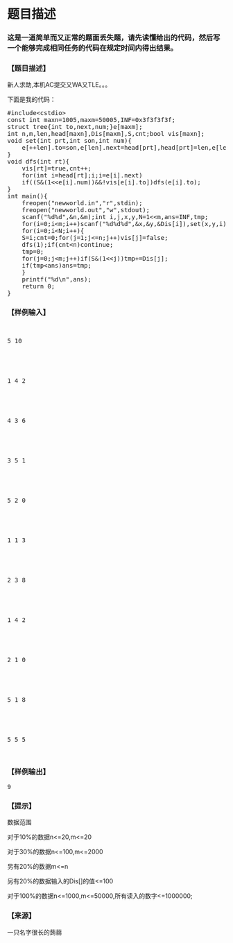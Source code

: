 # 题目描述


<h3>
这是一道简单而又正常的题面丢失题，请先读懂给出的代码，然后写一个能够完成相同任务的代码在规定时间内得出结果。<br/>
</h3>
<h3>
【题目描述】
</h3>
<p>
新人求助,本机AC提交又WA又TLE。。。
</p>
<p>
下面是我的代码：
</p>
<pre class="prettyprint lang-cpp">#include&lt;cstdio&gt;
const int maxn=1005,maxm=50005,INF=0x3f3f3f3f;
struct tree{int to,next,num;}e[maxm];
int n,m,len,head[maxn],Dis[maxm],S,cnt;bool vis[maxn];
void set(int prt,int son,int num){
    e[++len].to=son,e[len].next=head[prt],head[prt]=len,e[len].num=num;
}
void dfs(int rt){
    vis[rt]=true,cnt++;
    for(int i=head[rt];i;i=e[i].next)
	if((S&amp;(1&lt;&lt;e[i].num))&amp;&amp;!vis[e[i].to])dfs(e[i].to);
}
int main(){
    freopen(&#34;newworld.in&#34;,&#34;r&#34;,stdin);
    freopen(&#34;newworld.out&#34;,&#34;w&#34;,stdout);
    scanf(&#34;%d%d&#34;,&amp;n,&amp;m);int i,j,x,y,N=1&lt;&lt;m,ans=INF,tmp;
    for(i=0;i&lt;m;i++)scanf(&#34;%d%d%d&#34;,&amp;x,&amp;y,&amp;Dis[i]),set(x,y,i);
    for(i=0;i&lt;N;i++){
	S=i;cnt=0;for(j=1;j&lt;=n;j++)vis[j]=false;
	dfs(1);if(cnt&lt;n)continue;
	tmp=0;
	for(j=0;j&lt;m;j++)if(S&amp;(1&lt;&lt;j))tmp+=Dis[j];
	if(tmp&lt;ans)ans=tmp;
    }
    printf(&#34;%d\n&#34;,ans);
    return 0;
}</pre>
<h3>
【样例输入】
</h3>
<pre><p>
5 10
</p>

<p>
1 4 2
</p>

<p>
4 3 6
</p>

<p>
3 5 1
</p>

<p>
5 2 0
</p>

<p>
1 1 3
</p>

<p>
2 3 8
</p>

<p>
1 4 2
</p>

<p>
2 1 0
</p>

<p>
5 1 8
</p>

<p>
5 5 5
</p>
</pre>
<h3>
【样例输出】
</h3>
<pre>9</pre>
<h3>
【提示】
</h3>
<p>
数据范围
</p>
<p>
对于10%的数据n&lt;=20,m&lt;=20
</p>
<p>
对于30%的数据n&lt;=100,m&lt;=2000
</p>
<p>
另有20%的数据m&lt;=n
</p>
<p>
另有20%的数据输入的Dis[]的值&lt;=100
</p>
<p>
对于100%的数据n&lt;=1000,m&lt;=50000,所有读入的数字&lt;=1000000;
</p>
<h3>
【来源】
</h3>
<p>
一只名字很长的蒟蒻
</p>
